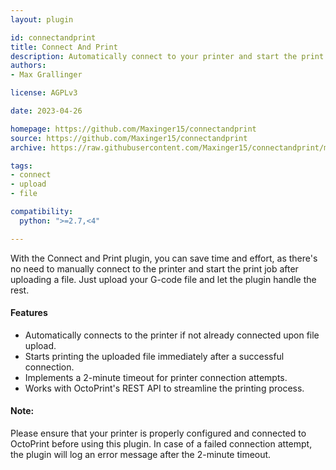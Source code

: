 ```yaml
---
layout: plugin

id: connectandprint
title: Connect And Print
description: Automatically connect to your printer and start the print job on file upload
authors:
- Max Grallinger

license: AGPLv3

date: 2023-04-26

homepage: https://github.com/Maxinger15/connectandprint
source: https://github.com/Maxinger15/connectandprint
archive: https://raw.githubusercontent.com/Maxinger15/connectandprint/master/connect_and_print.py

tags:
- connect
- upload
- file

compatibility:
  python: ">=2.7,<4"

---
```


With the Connect and Print plugin, you can save time and effort, as there's no need to manually connect to the printer and start the print job after uploading a file. 
Just upload your G-code file and let the plugin handle the rest.

#### Features

- Automatically connects to the printer if not already connected upon file upload.
- Starts printing the uploaded file immediately after a successful connection.
- Implements a 2-minute timeout for printer connection attempts.
- Works with OctoPrint's REST API to streamline the printing process.

#### Note: 
Please ensure that your printer is properly configured and connected to OctoPrint before using this plugin. 
In case of a failed connection attempt, the plugin will log an error message after the 2-minute timeout.

